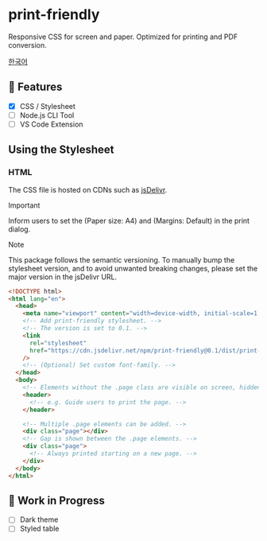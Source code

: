 # print-friendly

Responsive CSS for screen and paper. Optimized for printing and PDF conversion.

[한국어](/docs/ko.md)

## 🚧 Features

- [x] CSS / Stylesheet
- [ ] Node.js CLI Tool
- [ ] VS Code Extension

## Using the Stylesheet

### HTML

The CSS file is hosted on CDNs such as [jsDelivr](https://www.jsdelivr.com/package/npm/print-friendly).

> [!IMPORTANT]
> Inform users to set the (Paper size: A4) and (Margins: Default) in the print dialog.

> [!NOTE]
> This package follows the semantic versioning. To manually bump the stylesheet version, and to avoid unwanted breaking changes, please set the major version in the jsDelivr URL.

```html
<!DOCTYPE html>
<html lang="en">
  <head>
    <meta name="viewport" content="width=device-width, initial-scale=1.0" />
    <!-- Add print-friendly stylesheet. -->
    <!-- The version is set to 0.1. -->
    <link
      rel="stylesheet"
      href="https://cdn.jsdelivr.net/npm/print-friendly@0.1/dist/print-friendly.css"
    />
    <!-- (Optional) Set custom font-family. -->
  </head>
  <body>
    <!-- Elements without the .page class are visible on screen, hidden from print. -->
    <header>
      <!-- e.g. Guide users to print the page. -->
    </header>

    <!-- Multiple .page elements can be added. -->
    <div class="page"></div>
    <!-- Gap is shown between the .page elements. -->
    <div class="page">
      <!-- Always printed starting on a new page. -->
    </div>
  </body>
</html>
```

## 🚧 Work in Progress

- [ ] Dark theme
- [ ] Styled table
